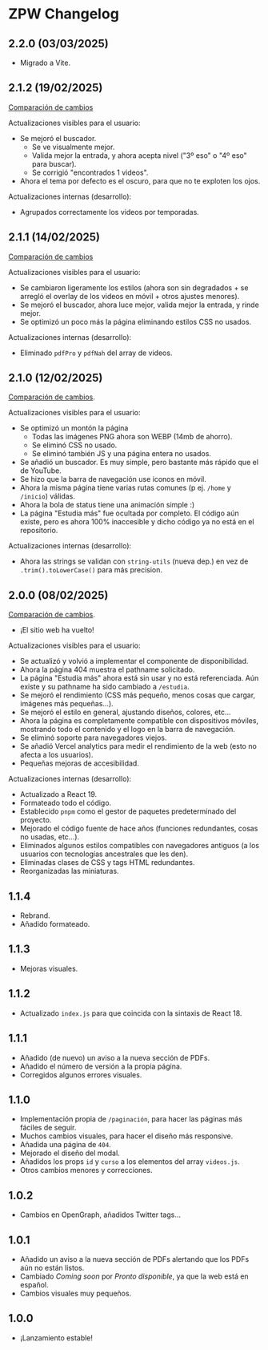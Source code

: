 # ZPW Changelog

## 2.2.0 (03/03/2025)

- Migrado a Vite.

## 2.1.2 (19/02/2025)

[Comparación de cambios](https://github.com/ZakaHaceCosas/zakaprofeweb/compare/1575d528d7be86d800a2ff11e253fd05c6bcc075...61a89ebb62a0eb0f75d005ce7e6dbf51e750885b)

Actualizaciones visibles para el usuario:

- Se mejoró el buscador.
  - Se ve visualmente mejor.
  - Valida mejor la entrada, y ahora acepta nivel ("3º eso" o "4º eso" para buscar).
  - Se corrigió "encontrados 1 videos".
- Ahora el tema por defecto es el oscuro, para que no te exploten los ojos.

Actualizaciones internas (desarrollo):

- Agrupados correctamente los videos por temporadas.

## 2.1.1 (14/02/2025)

[Comparación de cambios](https://github.com/ZakaHaceCosas/zakaprofeweb/compare/b1717088db022e6b228dd93e958c746c01354a97...1575d528d7be86d800a2ff11e253fd05c6bcc075)

Actualizaciones visibles para el usuario:

- Se cambiaron ligeramente los estilos (ahora son sin degradados + se arregló el overlay de los videos en móvil + otros ajustes menores).
- Se mejoró el buscador, ahora luce mejor, valida mejor la entrada, y rinde mejor.
- Se optimizó un poco más la página eliminando estilos CSS no usados.

Actualizaciones internas (desarrollo):

- Eliminado `pdfPro` y `pdfNah` del array de videos.

## 2.1.0 (12/02/2025)

[Comparación de cambios](https://github.com/ZakaHaceCosas/zakaprofeweb/compare/75761b525181b5244963e83dd67c73cf0fd81103...b1717088db022e6b228dd93e958c746c01354a97).

Actualizaciones visibles para el usuario:

- Se optimizó un montón la página
  - Todas las imágenes PNG ahora son WEBP (14mb de ahorro).
  - Se eliminó CSS no usado.
  - Se eliminó también JS y una página entera no usados.
- Se añadió un buscador. Es muy simple, pero bastante más rápido que el de YouTube.
- Se hizo que la barra de navegación use iconos en móvil.
- Ahora la misma página tiene varias rutas comunes (p ej. `/home` y `/inicio`) válidas.
- Ahora la bola de status tiene una animación simple :)
- La página "Estudia más" fue ocultada por completo. El código aún existe, pero es ahora 100% inaccesible y dicho código ya no está en el repositorio.

Actualizaciones internas (desarrollo):

- Ahora las strings se validan con `string-utils` (nueva dep.) en vez de `.trim().toLowerCase()` para más precision.

## 2.0.0 (08/02/2025)

[Comparación de cambios](https://github.com/ZakaHaceCosas/zakaprofeweb/compare/5457f06689b7b1510067c6a3d077bcb6fb17bc34...75761b525181b5244963e83dd67c73cf0fd81103).

- ¡El sitio web ha vuelto!

Actualizaciones visibles para el usuario:

- Se actualizó y volvió a implementar el componente de disponibilidad.
- Ahora la página 404 muestra el pathname solicitado.
- La página "Estudia más" ahora está sin usar y no está referenciada. Aún existe y su pathname ha sido cambiado a `/estudia`.
- Se mejoró el rendimiento (CSS más pequeño, menos cosas que cargar, imágenes más pequeñas...).
- Se mejoró el estilo en general, ajustando diseños, colores, etc...
- Ahora la página es completamente compatible con dispositivos móviles, mostrando todo el contenido y el logo en la barra de navegación.
- Se eliminó soporte para navegadores viejos.
- Se añadió Vercel analytics para medir el rendimiento de la web (esto no afecta a los usuarios).
- Pequeñas mejoras de accesibilidad.

Actualizaciones internas (desarrollo):

- Actualizado a React 19.
- Formateado todo el código.
- Establecido `pnpm` como el gestor de paquetes predeterminado del proyecto.
- Mejorado el código fuente de hace años (funciones redundantes, cosas no usadas, etc...).
- Eliminados algunos estilos compatibles con navegadores antiguos (a los usuarios con tecnologías ancestrales que les den).
- Eliminadas clases de CSS y tags HTML redundantes.
- Reorganizadas las miniaturas.

## 1.1.4

- Rebrand.
- Añadido formateado.

## 1.1.3

- Mejoras visuales.

## 1.1.2

- Actualizado `index.js` para que coincida con la sintaxis de React 18.

## 1.1.1

- Añadido (de nuevo) un aviso a la nueva sección de PDFs.
- Añadido el número de versión a la propia página.
- Corregidos algunos errores visuales.

## 1.1.0

- Implementación propia de `/paginación`, para hacer las páginas más fáciles de seguir.
- Muchos cambios visuales, para hacer el diseño más responsive.
- Añadida una página de `404`.
- Mejorado el diseño del modal.
- Añadidos los props `id` y `curso` a los elementos del array `videos.js`.
- Otros cambios menores y correcciones.

## 1.0.2

- Cambios en OpenGraph, añadidos Twitter tags...

## 1.0.1

- Añadido un aviso a la nueva sección de PDFs alertando que los PDFs aún no están listos.
- Cambiado *Coming soon* por *Pronto disponible*, ya que la web está en español.
- Cambios visuales muy pequeños.

## 1.0.0

- ¡Lanzamiento estable!
